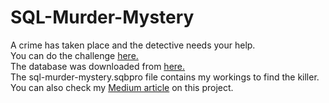 # SQL-Murder-Mystery
A crime has taken place and the detective needs your help.  
You can do the challenge [here.](https://mystery.knightlab.com/)    
The database was downloaded from [here.](https://github.com/NUKnightLab/sql-mysteries)  
The sql-murder-mystery.sqbpro file contains my workings to find the killer.  
You can also check my [Medium article](https://oluwafisayomibalogun.medium.com/sql-murder-mystery-game-e1a6cd39e4e0) on this project.


